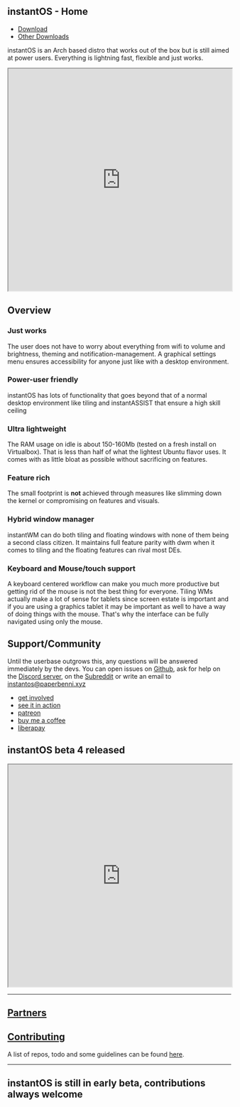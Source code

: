 ## instantOS - Home

<ul class="actions">
    <li><a href="https://github.com/instantOS/instantOS/releases/download/v5-beta/instantos_beta5.iso" class="button special icon fa-download">Download</a></li>
    <li><a href="https://instantos.io/download" class="button special icon fa-download">Other Downloads</a></li>
</ul>

instantOS is an Arch based distro that works out of the box but is still aimed at power users.
Everything is lightning fast, flexible and just works.

<div align="center">
    <iframe width="100%" height="500px" src="https://www.youtube.com/embed/kwfdLO5vgO8" frameborder="10" allow="accelerometer; autoplay; encrypted-media; gyroscope; picture-in-picture" allowfullscreen></iframe>
</div>

## Overview

### Just works

The user does not have to worry about everything from wifi to volume and
brightness, theming and notification-management. A graphical settings menu
ensures accessibility for anyone just like with a desktop environment.

### Power-user friendly

instantOS has lots of functionality that goes beyond that of a normal desktop
environment like tiling and instantASSIST that ensure a high skill ceiling

### Ultra lightweight

The RAM usage on idle is about 150-160Mb (tested on a fresh install on
Virtualbox). That is less than half of what the lightest Ubuntu flavor uses. It
comes with as little bloat as possible without sacrificing on features.

### Feature rich

The small footprint is **not** achieved through measures like slimming down the
kernel or compromising on features and visuals.

### Hybrid window manager

instantWM can do both tiling and floating windows with none of them being a
second class citizen. It maintains full feature parity with dwm when it comes
to tiling and the floating features can rival most DEs.

### Keyboard and Mouse/touch support

A keyboard centered workflow can make you much more productive but getting rid
of the mouse is not the best thing for everyone. Tiling WMs actually make a lot
of sense for tablets since screen estate is important and if you are using a
graphics tablet it may be important as well to have a way of doing things with
the mouse. That's why the interface can be fully navigated using only the mouse.

## Support/Community

Until the userbase outgrows this, any questions will be answered immediately
by the devs. You can open issues on [Github](https://github.com/instantOS),
ask for help on the [Discord server](https://discord.io/instantos), on the [Subreddit](https://reddit.com/r/instantos)
or write an email to [instantos@paperbenni.xyz](mailto:instantos@paperbenni.xyz)

<ul class="actions">
    <li><a href="https://github.com/instantos" class="button special icon fa-github">get involved</a></li>
    <li><a href="https://instantos.io/documentation" class="button special icon fa-youtube">see it in action</a></li>
    <li><a href="https://www.patreon.com/paperbenni" class="button special icon fa-patreon">patreon</a></li>
    <li><a href="https://www.buymeacoffee.com/paperbenni" class="button special icon fa-coffee">buy me a coffee</a></li>
    <li><a href="https://liberapay.com/paperbenni/" class="button special icon fa-piggy-bank">liberapay</a></li>
</ul>

## instantOS beta 4 released
<div align="center">
    <iframe width="100%" height="500px" src="https://www.youtube.com/embed/w7QwzmARKas" frameborder="10" allow="accelerometer; autoplay; encrypted-media; gyroscope; picture-in-picture" allowfullscreen></iframe>
</div>

-------------------

## [Partners](https://instantos.io/thanks)

## [Contributing](https://instantos.io/repoinfo)

A list of repos, todo and some guidelines can be found [here](https://instantos.io/repoinfo).

-------------------

## instantOS is still in early beta, contributions always welcome
